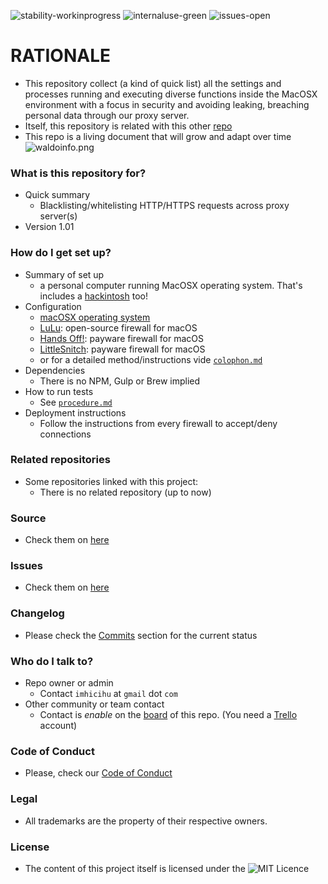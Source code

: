 ![stability-workinprogress](https://bitbucket.org/repo/ekyaeEE/images/477405737-stability_work_in_progress.png)
![internaluse-green](https://bitbucket.org/repo/ekyaeEE/images/3847436881-internal_use_stable.png)
![issues-open](https://bitbucket.org/repo/ekyaeEE/images/2944199103-issues_open.png)

# RATIONALE #

* This repository collect (a kind of quick list) all the settings and processes running and executing diverse functions inside the MacOSX environment with a focus in security and avoiding leaking, breaching personal data through our proxy server.
* Itself, this repository is related with this other [repo](https://bitbucket.org/imhicihu/conferences/src/master/)
* This repo is a living document that will grow and adapt over time
![waldoinfo.png](https://bitbucket.org/repo/ey5E4z8/images/3410292979-waldoinfo.png)

### What is this repository for? ###

* Quick summary
    - Blacklisting/whitelisting HTTP/HTTPS requests across proxy server(s)
* Version 1.01

### How do I get set up? ###

* Summary of set up
    - a personal computer running MacOSX operating system. That's includes a [hackintosh](https://en.wikipedia.org/wiki/Hackintosh) too!
* Configuration
    - [macOSX operating system](https://en.wikipedia.org/wiki/Macintosh_operating_systems)
	- [LuLu](https://objective-see.com/products/lulu.html): open-source firewall for macOS
	- [Hands Off!](https://www.oneperiodic.com/products/handsoff/): payware firewall for macOS
	- [LittleSnitch](https://www.obdev.at/products/littlesnitch/index.html): payware firewall for macOS
	- or for a detailed method/instructions vide [`colophon.md`](https://bitbucket.org/imhicihu/firewall-settings-on-mac-environments-internal-use/src/master/colophon.md)
* Dependencies
    - There is no NPM, Gulp or Brew implied
* How to run tests
    - See [`procedure.md`](https://bitbucket.org/imhicihu/firewall-settings-on-mac-environments-internal-use/src/master/Procedure.md)
* Deployment instructions
    - Follow the instructions from every firewall to accept/deny connections
    
### Related repositories ###

* Some repositories linked with this project:
     - There is no related repository (up to now)

### Source ###

* Check them on [here](https://bitbucket.org/imhicihu/firewall-settings-on-mac-environments-internal-use/src)

### Issues ###

* Check them on [here](https://bitbucket.org/imhicihu/firewall-settings-on-mac-environments-internal-use/issues)

### Changelog ###

* Please check the [Commits](https://bitbucket.org/imhicihu/firewall-settings-on-mac-environments-internal-use/commits/) section for the current status

### Who do I talk to? ###

* Repo owner or admin
    - Contact `imhicihu` at `gmail` dot `com`
* Other community or team contact
    - Contact is _enable_ on the [board](https://bitbucket.org/imhicihu/firewall-settings-on-mac-environments-internal-use/addon/trello/trello-board) of this repo. (You need a [Trello](https://trello.com/) account)

### Code of Conduct

* Please, check our [Code of Conduct](https://bitbucket.org/imhicihu/firewall-settings-on-mac-environments-internal-use/src/master/code_of_conduct.md)

### Legal ###

* All trademarks are the property of their respective owners.

### License ###

* The content of this project itself is licensed under the ![MIT Licence](https://bitbucket.org/repo/ekyaeEE/images/2049852260-MIT-license-green.png) 